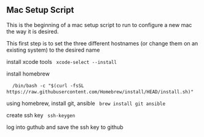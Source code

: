 ## Mac Setup Script

This is the beginning of a mac setup script to run to configure a new mac the way it is desired.

This first step is to set the three different hostnames (or change them on an existing system) to the desired name

install xcode tools
<code> xcode-select --install </code>

install homebrew
<pre> <code> /bin/bash -c "$(curl -fsSL https://raw.githubusercontent.com/Homebrew/install/HEAD/install.sh)" </code> </pre>

using homebrew, install git, ansible
<code> brew install git ansible </code>

create ssh key
<code> ssh-keygen </code>

log into guthub and save the ssh key to github

